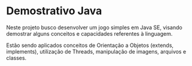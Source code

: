 Demostrativo Java
===========

Neste projeto busco desenvolver um jogo simples em Java SE, visando demostrar alguns conceitos e capacidades referentes à linguagem.

Estão sendo aplicados conceitos de Orientação a Objetos (extends, implements), utilização de Threads, manipulação de imagens, arquivos e classes.
